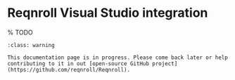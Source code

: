 # Reqnroll Visual Studio integration

% TODO
```{admonition} Documentation is in progress
:class: warning

This documentation page is in progress. Please come back later or help contributing to it in out [open-source GitHub project](https://github.com/reqnroll/Reqnroll).
```

